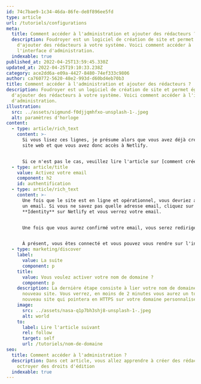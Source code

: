 ```yaml
---
id: 74c7bae9-1c34-46da-86fe-de8f896ee5fd
type: article
url: /tutoriels/configurations
meta:
  title: Comment accéder à l'administration et ajouter des rédacteurs ?
  description: Foudroyer est un logiciel de création de site et permet également
    d'ajouter des rédacteurs à votre système. Voici comment accéder à
    l'interface d'administration.
  indexable: true
published_at: 2022-04-25T13:59:45.330Z
updated_at: 2022-04-25T19:10:33.238Z
category: ace2dd6a-e09a-4427-8480-74ef333c9806
author: ca760772-5620-48e2-993d-d60bd4eb70b3
title: Comment accéder à l'administration et ajouter des rédacteurs ?
description: Foudroyer est un logiciel de création de site et permet également
  d'ajouter des rédacteurs à votre système. Voici comment accéder à l'interface
  d'administration.
illustration:
  src: ../assets/sigmund-f0djjqmhfxo-unsplash-1-.jpeg
  alt: paramètres d'horloge
content:
  - type: article/rich_text
    content: >-
      Si vous lisez ces lignes, je présume alors que vous avez déjà créés un
      site web et que vous avez donc accès à Netlify.


      Si ce n'est pas le cas, veuillez lire l'article sur [comment créer un site web avec Foudroyer.](/tutoriels/creer-son-premier-site/)
  - type: article/title
    value: Activez votre email
    component: h2
    id: authentification
  - type: article/rich_text
    content: >-
      Une fois que le site est en ligne et opérationnel, vous devriez avoir reçu
      un email. Si vous ne savez pas quelle adresse email, cliquez sur l'onglet
      **Identity** sur Netlify et vous verrez votre email.


      Une fois que vous aurez confirmé votre email, vous serez redirigé vers votre site et vous devrez ajouter un mot de passe. 


      À présent, vous êtes connecté et vous pouvez vous rendre sur l'interface d'administration en ajoutant /admin/ à votre url.
  - type: marketing/discover
    label:
      value: La suite
      component: p
    title:
      value: Vous voulez activer votre nom de domaine ?
      component: p
    description: La dernière étape consiste à lier votre nom de domaine à votre
      nouveau site. Vous verrez, en moins de 2 minutes vous aurez un tout
      nouveau site qui pointera en HTTPS sur votre domaine personnalisé !
    image:
      src: ../assets/nasa-q1p7bh3shj8-unsplash-1-.jpeg
      alt: world
    to:
      label: Lire l'article suivant
      rel: follow
      target: self
      url: /tutoriels/nom-de-domaine
seo:
  title: Comment accéder à l'administration ?
  description: Dans cet article, vous allez apprendre à créer des rédacteurs et à
    octroyer des droits d'édition
  indexable: true
---
```

